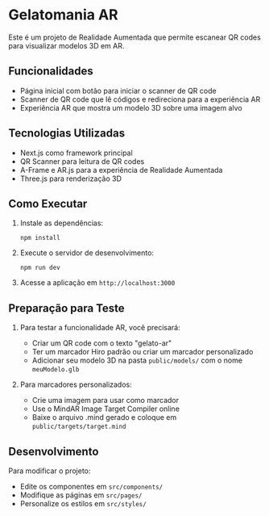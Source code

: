 # Gelatomania AR

Este é um projeto de Realidade Aumentada que permite escanear QR codes para visualizar modelos 3D em AR.

## Funcionalidades

- Página inicial com botão para iniciar o scanner de QR code
- Scanner de QR code que lê códigos e redireciona para a experiência AR
- Experiência AR que mostra um modelo 3D sobre uma imagem alvo

## Tecnologias Utilizadas

- Next.js como framework principal
- QR Scanner para leitura de QR codes
- A-Frame e AR.js para a experiência de Realidade Aumentada
- Three.js para renderização 3D

## Como Executar

1. Instale as dependências:
   ```
   npm install
   ```

2. Execute o servidor de desenvolvimento:
   ```
   npm run dev
   ```

3. Acesse a aplicação em `http://localhost:3000`

## Preparação para Teste

1. Para testar a funcionalidade AR, você precisará:
   - Criar um QR code com o texto "gelato-ar"
   - Ter um marcador Hiro padrão ou criar um marcador personalizado
   - Adicionar seu modelo 3D na pasta `public/models/` com o nome `meuModelo.glb`

2. Para marcadores personalizados:
   - Crie uma imagem para usar como marcador
   - Use o MindAR Image Target Compiler online
   - Baixe o arquivo .mind gerado e coloque em `public/targets/target.mind`

## Desenvolvimento

Para modificar o projeto:

- Edite os componentes em `src/components/`
- Modifique as páginas em `src/pages/`
- Personalize os estilos em `src/styles/` 